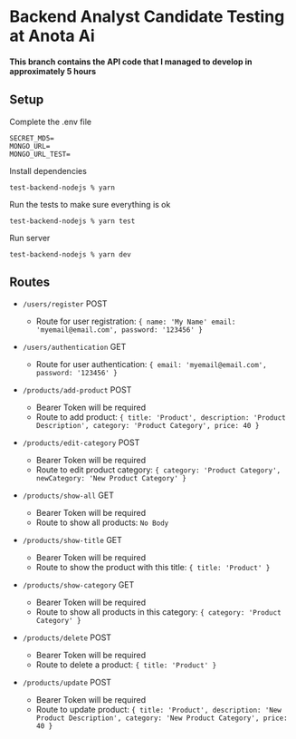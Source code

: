 # Backend Analyst Candidate Testing at Anota Ai

#### This branch contains the API code that I managed to develop in approximately 5 hours 

## Setup

Complete the .env file
```
SECRET_MD5=
MONGO_URL=
MONGO_URL_TEST=
```

Install dependencies
```
test-backend-nodejs % yarn
```

Run the tests to make sure everything is ok
```
test-backend-nodejs % yarn test
```

Run server
```
test-backend-nodejs % yarn dev
```

## Routes
  - ```/users/register``` POST
    - Route for user registration: ```{
      name: 'My Name'
      email: 'myemail@email.com',
      password: '123456'
    }```

  - ```/users/authentication``` GET
    - Route for user authentication: ```{
      email: 'myemail@email.com',
      password: '123456'
    }```

  - ```/products/add-product``` POST
    - Bearer Token will be required
    - Route to add product: ```{
      title: 'Product',
      description: 'Product Description',
      category: 'Product Category',
      price: 40
    }```

  - ```/products/edit-category``` POST
    - Bearer Token will be required
    - Route to edit product category: ```{
      category: 'Product Category',
      newCategory: 'New Product Category'
    }```

  - ```/products/show-all``` GET
    - Bearer Token will be required
    - Route to show all products: ```No Body```

  - ```/products/show-title``` GET
    - Bearer Token will be required
    - Route to show the product with this title: ```{
      title: 'Product'
    }```

  - ```/products/show-category``` GET
    - Bearer Token will be required
    - Route to show all products in this category: ```{
      category: 'Product Category'
    }```

  - ```/products/delete``` POST
    - Bearer Token will be required
    - Route to delete a product: ```{
      title: 'Product'
    }```

  - ```/products/update``` POST
    - Bearer Token will be required
    - Route to update product: ```{
      title: 'Product',
      description: 'New Product Description',
      category: 'New Product Category',
      price: 40
    }```
